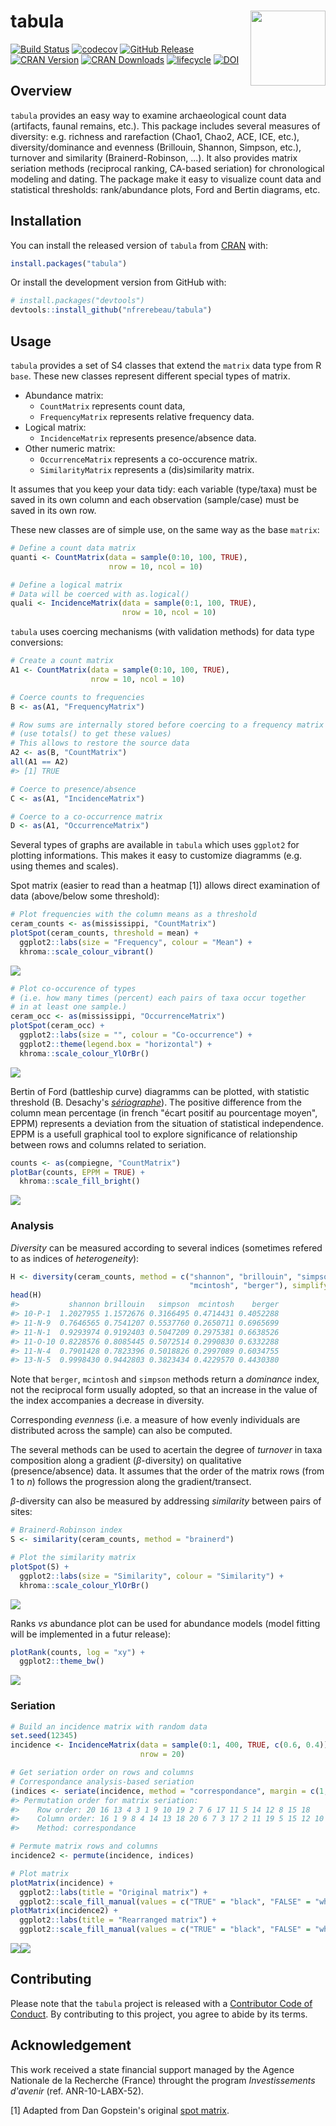 




<!-- README.md is generated from README.Rmd. Please edit that file -->
tabula <img width=120px src="man/figures/logo.svg" align="right" />
===================================================================

[![Build Status](https://travis-ci.org/nfrerebeau/tabula.svg?branch=master)](https://travis-ci.org/nfrerebeau/tabula) [![codecov](https://codecov.io/gh/nfrerebeau/tabula/branch/master/graph/badge.svg)](https://codecov.io/gh/nfrerebeau/tabula) [![GitHub Release](https://img.shields.io/github/release/nfrerebeau/tabula.svg)](https://github.com/nfrerebeau/tabula/releases) [![CRAN Version](http://www.r-pkg.org/badges/version/tabula)](https://cran.r-project.org/package=tabula) [![CRAN Downloads](http://cranlogs.r-pkg.org/badges/tabula)](https://cran.r-project.org/package=tabula) [![lifecycle](https://img.shields.io/badge/lifecycle-experimental-orange.svg)](https://www.tidyverse.org/lifecycle/#experimental) [![DOI](https://zenodo.org/badge/DOI/10.5281/zenodo.1489944.svg)](https://doi.org/10.5281/zenodo.1489944)

Overview
--------

`tabula` provides an easy way to examine archaeological count data (artifacts, faunal remains, etc.). This package includes several measures of diversity: e.g. richness and rarefaction (Chao1, Chao2, ACE, ICE, etc.), diversity/dominance and evenness (Brillouin, Shannon, Simpson, etc.), turnover and similarity (Brainerd-Robinson, ...). It also provides matrix seriation methods (reciprocal ranking, CA-based seriation) for chronological modeling and dating. The package make it easy to visualize count data and statistical thresholds: rank/abundance plots, Ford and Bertin diagrams, etc.

Installation
------------

You can install the released version of `tabula` from [CRAN](https://CRAN.R-project.org) with:

``` r
install.packages("tabula")
```

Or install the development version from GitHub with:

``` r
# install.packages("devtools")
devtools::install_github("nfrerebeau/tabula")
```

Usage
-----

`tabula` provides a set of S4 classes that extend the `matrix` data type from R `base`. These new classes represent different special types of matrix.

-   Abundance matrix:
    -   `CountMatrix` represents count data,
    -   `FrequencyMatrix` represents relative frequency data.
-   Logical matrix:
    -   `IncidenceMatrix` represents presence/absence data.
-   Other numeric matrix:
    -   `OccurrenceMatrix` represents a co-occurence matrix.
    -   `SimilarityMatrix` represents a (dis)similarity matrix.

It assumes that you keep your data tidy: each variable (type/taxa) must be saved in its own column and each observation (sample/case) must be saved in its own row.

These new classes are of simple use, on the same way as the base `matrix`:

``` r
# Define a count data matrix
quanti <- CountMatrix(data = sample(0:10, 100, TRUE),
                      nrow = 10, ncol = 10)

# Define a logical matrix
# Data will be coerced with as.logical()
quali <- IncidenceMatrix(data = sample(0:1, 100, TRUE),
                         nrow = 10, ncol = 10)
```

`tabula` uses coercing mechanisms (with validation methods) for data type conversions:

``` r
# Create a count matrix
A1 <- CountMatrix(data = sample(0:10, 100, TRUE),
                  nrow = 10, ncol = 10)

# Coerce counts to frequencies
B <- as(A1, "FrequencyMatrix")

# Row sums are internally stored before coercing to a frequency matrix
# (use totals() to get these values)
# This allows to restore the source data
A2 <- as(B, "CountMatrix")
all(A1 == A2)
#> [1] TRUE

# Coerce to presence/absence
C <- as(A1, "IncidenceMatrix")

# Coerce to a co-occurrence matrix
D <- as(A1, "OccurrenceMatrix")
```

Several types of graphs are available in `tabula` which uses `ggplot2` for plotting informations. This makes it easy to customize diagramms (e.g. using themes and scales).

Spot matrix (easier to read than a heatmap [1]) allows direct examination of data (above/below some threshold):

``` r
# Plot frequencies with the column means as a threshold
ceram_counts <- as(mississippi, "CountMatrix")
plotSpot(ceram_counts, threshold = mean) +
  ggplot2::labs(size = "Frequency", colour = "Mean") +
  khroma::scale_colour_vibrant()
```

<img src="man/figures/README-plot-freq-1.png" style="display: block; margin: auto;" />

``` r
# Plot co-occurence of types
# (i.e. how many times (percent) each pairs of taxa occur together 
# in at least one sample.)
ceram_occ <- as(mississippi, "OccurrenceMatrix")
plotSpot(ceram_occ) +
  ggplot2::labs(size = "", colour = "Co-occurrence") +
  ggplot2::theme(legend.box = "horizontal") +
  khroma::scale_colour_YlOrBr()
```

<img src="man/figures/README-plot-occ-1.png" style="display: block; margin: auto;" />

Bertin of Ford (battleship curve) diagramms can be plotted, with statistic threshold (B. Desachy's [*sériographe*](https://doi.org/10.3406/pica.2004.2396)). The positive difference from the column mean percentage (in french "écart positif au pourcentage moyen", EPPM) represents a deviation from the situation of statistical independence. EPPM is a usefull graphical tool to explore significance of relationship between rows and columns related to seriation.

``` r
counts <- as(compiegne, "CountMatrix")
plotBar(counts, EPPM = TRUE) +
  khroma::scale_fill_bright()
```

<img src="man/figures/README-seriograph-1.png" style="display: block; margin: auto;" />

### Analysis

*Diversity* can be measured according to several indices (sometimes refered to as indices of *heterogeneity*):

``` r
H <- diversity(ceram_counts, method = c("shannon", "brillouin", "simpson", 
                                        "mcintosh", "berger"), simplify = TRUE)
head(H)
#>           shannon brillouin   simpson  mcintosh    berger
#> 10-P-1  1.2027955 1.1572676 0.3166495 0.4714431 0.4052288
#> 11-N-9  0.7646565 0.7541207 0.5537760 0.2650711 0.6965699
#> 11-N-1  0.9293974 0.9192403 0.5047209 0.2975381 0.6638526
#> 11-O-10 0.8228576 0.8085445 0.5072514 0.2990830 0.6332288
#> 11-N-4  0.7901428 0.7823396 0.5018826 0.2997089 0.6034755
#> 13-N-5  0.9998430 0.9442803 0.3823434 0.4229570 0.4430380
```

Note that `berger`, `mcintosh` and `simpson` methods return a *dominance* index, not the reciprocal form usually adopted, so that an increase in the value of the index accompanies a decrease in diversity.

Corresponding *evenness* (i.e. a measure of how evenly individuals are distributed across the sample) can also be computed.

The several methods can be used to acertain the degree of *turnover* in taxa composition along a gradient (*β*-diversity) on qualitative (presence/absence) data. It assumes that the order of the matrix rows (from 1 to *n*) follows the progression along the gradient/transect.

*β*-diversity can also be measured by addressing *similarity* between pairs of sites:

``` r
# Brainerd-Robinson index
S <- similarity(ceram_counts, method = "brainerd")

# Plot the similarity matrix
plotSpot(S) +
  ggplot2::labs(size = "Similarity", colour = "Similarity") +
  khroma::scale_colour_YlOrBr()
```

<img src="man/figures/README-similarity-brainerd-1.png" style="display: block; margin: auto;" />

Ranks *vs* abundance plot can be used for abundance models (model fitting will be implemented in a futur release):

``` r
plotRank(counts, log = "xy") +
  ggplot2::theme_bw()
```

<img src="man/figures/README-plot-rank-1.png" style="display: block; margin: auto;" />

### Seriation

``` r
# Build an incidence matrix with random data
set.seed(12345)
incidence <- IncidenceMatrix(data = sample(0:1, 400, TRUE, c(0.6, 0.4)),
                             nrow = 20)

# Get seriation order on rows and columns
# Correspondance analysis-based seriation
(indices <- seriate(incidence, method = "correspondance", margin = c(1, 2)))
#> Permutation order for matrix seriation: 
#>    Row order: 20 16 13 4 3 1 9 10 19 2 7 6 17 11 5 14 12 8 15 18 
#>    Column order: 16 1 9 8 4 14 13 18 20 6 7 3 17 2 11 19 5 15 12 10 
#>    Method: correspondance

# Permute matrix rows and columns
incidence2 <- permute(incidence, indices)
```

``` r
# Plot matrix
plotMatrix(incidence) + 
  ggplot2::labs(title = "Original matrix") +
  ggplot2::scale_fill_manual(values = c("TRUE" = "black", "FALSE" = "white"))
plotMatrix(incidence2) + 
  ggplot2::labs(title = "Rearranged matrix") +
  ggplot2::scale_fill_manual(values = c("TRUE" = "black", "FALSE" = "white"))
```

![](man/figures/README-permute-incidence-1.png)![](man/figures/README-permute-incidence-2.png)

Contributing
------------

Please note that the `tabula` project is released with a [Contributor Code of Conduct](CODE_OF_CONDUCT.md). By contributing to this project, you agree to abide by its terms.

Acknowledgement
---------------

This work received a state financial support managed by the Agence Nationale de la Recherche (France) throught the program *Investissements d'avenir* (ref. ANR-10-LABX-52).

[1] Adapted from Dan Gopstein's original [spot matrix](https://dgopstein.github.io/articles/spot-matrix/).
